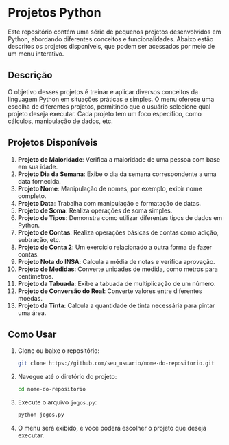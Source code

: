 # Projetos Python

Este repositório contém uma série de pequenos projetos desenvolvidos em Python, abordando diferentes conceitos e funcionalidades. Abaixo estão descritos os projetos disponíveis, que podem ser acessados por meio de um menu interativo.

## Descrição

O objetivo desses projetos é treinar e aplicar diversos conceitos da linguagem Python em situações práticas e simples. O menu oferece uma escolha de diferentes projetos, permitindo que o usuário selecione qual projeto deseja executar. Cada projeto tem um foco específico, como cálculos, manipulação de dados, etc.

## Projetos Disponíveis

1. **Projeto de Maioridade**: Verifica a maioridade de uma pessoa com base em sua idade.
2. **Projeto Dia da Semana**: Exibe o dia da semana correspondente a uma data fornecida.
3. **Projeto Nome**: Manipulação de nomes, por exemplo, exibir nome completo.
4. **Projeto Data**: Trabalha com manipulação e formatação de datas.
5. **Projeto de Soma**: Realiza operações de soma simples.
6. **Projeto de Tipos**: Demonstra como utilizar diferentes tipos de dados em Python.
7. **Projeto de Contas**: Realiza operações básicas de contas como adição, subtração, etc.
8. **Projeto de Conta 2**: Um exercício relacionado a outra forma de fazer contas.
9. **Projeto Nota do INSA**: Calcula a média de notas e verifica aprovação.
10. **Projeto de Medidas**: Converte unidades de medida, como metros para centímetros.
11. **Projeto da Tabuada**: Exibe a tabuada de multiplicação de um número.
12. **Projeto de Conversão do Real**: Converte valores entre diferentes moedas.
13. **Projeto da Tinta**: Calcula a quantidade de tinta necessária para pintar uma área.

## Como Usar

1. Clone ou baixe o repositório:
    ```bash
    git clone https://github.com/seu_usuario/nome-do-repositorio.git
    ```
2. Navegue até o diretório do projeto:
    ```bash
    cd nome-do-repositorio
    ```
3. Execute o arquivo `jogos.py`:
    ```bash
    python jogos.py
    ```
4. O menu será exibido, e você poderá escolher o projeto que deseja executar.

